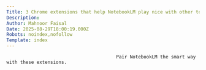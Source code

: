 ```yaml
---
Title: 3 Chrome extensions that help NotebookLM play nice with other tools
Description: 
Author: Mahnoor Faisal
Date: 2025-08-29T18:00:19.000Z
Robots: noindex,nofollow
Template: index
---
```


                                            Pair NotebookLM the smart way with these extensions.
                                        